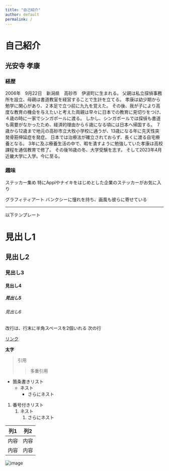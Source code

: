 ```yaml
---
title: "自己紹介"
author: default
permalink: /
---
```

# 自己紹介

## 光安寺 孝康

### 経歴
 
2006年　9月22日　新潟県　高砂市　伊波町に生まれる。
父親は私立探偵事務所を設立、母親は書道教室を経営することで生計を立てる。
孝康は幼少期から勉学に関心があり、２本足で立つ前に九九を覚えた。
その後、我が子により高度な教育の機会を与えたいと考えた両親は早々に日本での教育に見切りをつけ、４歳の時に一家でシンガポールに渡る。
しかし、シンガポールでは探偵も書道も需要がなかったため、経済的理由から６歳になる頃には日本へ帰国する。
７歳から12歳まで地元の高砂市立大牧小学校に通うが、13歳になる年に先天性突発骨筋伸延症を発症。
日本では治療法が確立されておらず、長くに渡る自宅療養となる。
3年に及ぶ療養生活の中で、暇を潰すように勉強していた孝康は高校課程を通信教育で修了。
その後16歳の冬、大学受験を志す。
そして2023年4月近畿大学に入学。今に至る。

### 趣味

ステッカー集め
特にApplやナイキをはじめとした企業のステッカーがお気に入り

グラフィティアート
バンクシーに憧れを持ち、画風も彼らに寄せている

---

以下テンプレート

# 見出し1
## 見出し2
### 見出し3
#### 見出し4
##### 見出し5
###### 見出し6

改行は、行末に半角スペースを2個いれる
次の行

[リンク](https://www.google.co.jp/)

**太字**

> 引用
>> 多重引用


- 箇条書きリスト
  - ネスト
    - さらにネスト


1. 番号付きリスト
   1. ネスト
      1. さらにネスト


| 列1  | 列2  |
|-----|-----|
| 内容  | 内容  |
| 内容  | 内容  |

![image](/GHPages_WebSite/assets/images/logo-150.png)
